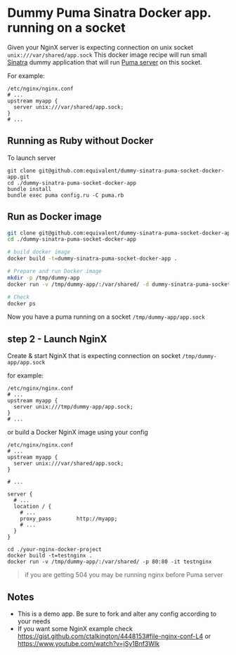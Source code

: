 # Dummy Puma Sinatra Docker app. running on a socket

Given your NginX server is expecting connection on unix socket `unix:///var/shared/app.sock`
This docker image recipe will run small [Sinatra](http://www.sinatrarb.com/)
dummy application that will run [Puma server](http://puma.io/) on this socket.

For example:

```
/etc/nginx/nginx.conf
# ...
upstream myapp {
  server unix:///var/shared/app.sock;
}
# ...
```

## Running as Ruby without Docker

To launch server

```
git clone git@github.com:equivalent/dummy-sinatra-puma-socket-docker-app.git
cd ./dummy-sinatra-puma-socket-docker-app
bundle install
bundle exec puma config.ru -C puma.rb
```

## Run as Docker image

```bash
git clone git@github.com:equivalent/dummy-sinatra-puma-socket-docker-app.git
cd ./dummy-sinatra-puma-socket-docker-app

# build docker image
docker build -t=dummy-sinatra-puma-socket-docker-app .

# Prepare and run Docker image
mkdir -p /tmp/dummy-app
docker run -v /tmp/dummy-app/:/var/shared/ -d dummy-sinatra-puma-socket-docker-app

# Check
docker ps
```

Now you have a puma running on a socket `/tmp/dummy-app/app.sock`

## step 2 - Launch NginX

Create & start NginX that is expecting connection on socket `/tmp/dummy-app/app.sock`

for example:

```
/etc/nginx/nginx.conf
# ...
upstream myapp {
  server unix:///tmp/dummy-app/app.sock;
}
# ...
```

or build a Docker NginX image using your config


```
/etc/nginx/nginx.conf
# ...
upstream myapp {
  server unix:///var/shared/app.sock;
}

# ...

server {
  # ...
  location / {
    # ...
    proxy_pass        http://myapp;
    # ...
  }
}
```

```
cd ./your-nginx-docker-project
docker build -t=testnginx .
docker run -v /tmp/dummy-app/:/var/shared/ -p 80:80 -it testnginx
```

> if you are getting 504 you may be running nginx before Puma server

## Notes

* This is a demo app. Be sure to fork and alter any config according to your
  needs
* If you want some NginX example check
  https://gist.github.com/ctalkington/4448153#file-nginx-conf-L4 or
  https://www.youtube.com/watch?v=jSy1Bnf3WIk

